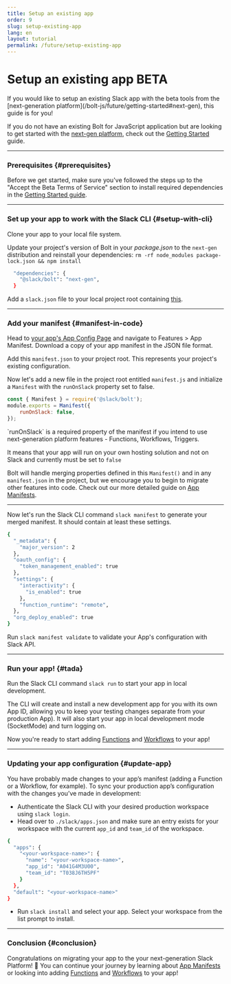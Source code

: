 ```yaml
---
title: Setup an existing app
order: 9
slug: setup-existing-app
lang: en
layout: tutorial
permalink: /future/setup-existing-app
---
```


# Setup an existing app <span class="label-beta">BETA</span>

<div class="section-content">
If you would like to setup an existing Slack app with the beta tools from the [next-generation platform](/bolt-js/future/getting-started#next-gen), this guide is for you!
</div>

If you do not have an existing Bolt for JavaScript application but are looking to get started with the [next-gen platform](/bolt-js/future/getting-started#next-gen), check out the [Getting Started](/bolt-js/future/getting-started) guide.

---
### Prerequisites {#prerequisites}

Before we get started, make sure you've followed the steps up to the "Accept the Beta Terms of Service" section to install required dependencies in the [Getting Started guide](/bolt-js/future/getting-started).

---

### Set up your app to work with the Slack CLI {#setup-with-cli}

Clone your app to your local file system.

Update your project's version of Bolt in your _package.json_ to the `next-gen` distribution and reinstall your dependencies: `rm -rf node_modules package-lock.json && npm install`

```bash
  "dependencies": {
    "@slack/bolt": "next-gen",
  }
```

Add a `slack.json` file to your local project root containing [this](https://github.com/slack-samples/bolt-js-starter-template/blob/future/slack.json).


---
### Add your manifest {#manifest-in-code}

Head to [your app's App Config Page](https://api.slack.com/apps) and navigate to Features > App Manifest. Download a copy of your app manifest in the JSON file format. 

Add this `manifest.json` to your project root. This represents your project's existing configuration.

Now let's add a new file in the project root entitled `manifest.js` and initialize a `Manifest` with the `runOnSlack` property set to false. 

```js
const { Manifest } = require('@slack/bolt');
module.exports = Manifest({
    runOnSlack: false,
});
``` 

<p class="alert alert_info"><ts-icon class="ts_icon_info_circle"></ts-icon> `runOnSlack` is a required property of the manifest if you intend to use next-generation platform features - Functions, Workflows, Triggers. 

It means that your app will run on your own hosting solution and not on Slack and currently must be set to `false`</p>

Bolt will handle merging properties defined in this `Manifest()` and in any `manifest.json` in the project, but we encourage you to begin to migrate other features into code. Check out our more detailed guide on [App Manifests](/bolt-js/future/app-manifests).

---

Now let's run the Slack CLI command `slack manifest` to generate your merged manifest. It should contain at least these settings.  

```bash
{
  "_metadata": {
    "major_version": 2
  },
  "oauth_config": {
    "token_management_enabled": true  
  },
  "settings": {
    "interactivity": {
      "is_enabled": true
    },
    "function_runtime": "remote",   
  },
  "org_deploy_enabled": true       
}
```

Run `slack manifest validate` to validate your App's configuration with Slack API.

---
### Run your app! {#tada}

Run the Slack CLI command `slack run` to start your app in local development.

The CLI will create and install a new development app for you with its own App ID, allowing you to keep your testing changes separate from your production App). It will also start your app in local development mode (SocketMode) and turn logging on. 

Now you're ready to start adding [Functions](/bolt-js/future/built-in-functions) and [Workflows](/bolt-js/future/workflows) to your app!

---
### Updating your app configuration {#update-app}

You have probably made changes to your app’s manifest (adding a Function or a Workflow, for example). To sync your production app’s configuration with the changes you’ve made in development:

* Authenticate the Slack CLI with your desired production workspace using `slack login`.
* Head over to `./slack/apps.json` and make sure an entry exists for your workspace with the current `app_id` and `team_id` of the workspace. 

```bash
{
  "apps": {
    "<your-workspace-name>": {
      "name": "<your-workspace-name>",
      "app_id": "A041G4M3U00",
      "team_id": "T038J6TH5PF"
    }
  },
  "default": "<your-workspace-name>"
}
```

* Run `slack install` and select your app. Select your workspace from the list prompt to install.

---
### Conclusion {#conclusion}

Congratulations on migrating your app to the your next-generation Slack Platform! 🎉 You can continue your journey by learning about [App Manifests](/bolt-js/future/app-manifests) or looking into adding [Functions](/bolt-js/future/built-in-functions) and [Workflows](/bolt-js/future/workflows) to your app!